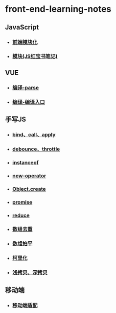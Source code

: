 # front-end-learning-notes 

## JavaScript 

- ### [前端模块化](./markdown/JavaScript/前端模块化.md)

- ### [模块(JS红宝书笔记)](./markdown/JavaScript/模块(JS红宝书笔记).md)

## VUE 

- ### [编译-parse](./markdown/VUE/编译-parse.md)

- ### [编译-编译入口](./markdown/VUE/编译-编译入口.md)

## 手写JS 

- ### [bind、call、apply](./markdown/手写JS/bind、call、apply.md)

- ### [debounce、throttle](./markdown/手写JS/debounce、throttle.md)

- ### [instanceof](./markdown/手写JS/instanceof.md)

- ### [new-operator](./markdown/手写JS/new-operator.md)

- ### [Object.create](./markdown/手写JS/Object.create.md)

- ### [promise](./markdown/手写JS/promise.md)

- ### [reduce](./markdown/手写JS/reduce.md)

- ### [数组去重](./markdown/手写JS/数组去重.md)

- ### [数组拍平](./markdown/手写JS/数组拍平.md)

- ### [柯里化](./markdown/手写JS/柯里化.md)

- ### [浅拷贝、深拷贝](./markdown/手写JS/浅拷贝、深拷贝.md)

## 移动端 

- ### [移动端适配](./markdown/移动端/移动端适配.md)

